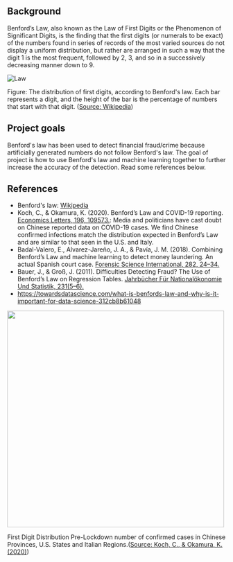 ## Background
Benford’s Law, also known as the Law of First Digits or the Phenomenon of Significant Digits, is the finding that the first digits (or numerals to be exact) of the numbers found in series of records of the most varied sources do not display a uniform distribution, but rather are arranged in such a way that the digit 1 is the most frequent, followed by 2, 3, and so in a successively decreasing manner down to 9.

![Law](https://upload.wikimedia.org/wikipedia/commons/thumb/4/46/Rozklad_benforda.svg/220px-Rozklad_benforda.svg.png)

Figure: The distribution of first digits, according to Benford's law. Each bar represents a digit, and the height of the bar is the percentage of numbers that start with that digit. ([Source: Wikipedia](https://en.wikipedia.org/wiki/Benford%27s_law))

## Project goals
Benford's law has been used to detect financial fraud/crime because artificially generated numbers do not follow Benford's law. The goal of project is how to use Benford's law and machine learning together to further increase the accuracy of the detection. Read some references below.

## References
  * Benford's law: [Wikipedia](https://en.wikipedia.org/wiki/Benford%27s_law)
  * Koch, C., & Okamura, K. (2020). Benford’s Law and COVID-19 reporting. [Economics Letters, 196, 109573.](https://doi.org/10.1016/j.econlet.2020.109573): Media and politicians have cast doubt on Chinese reported data on COVID-19 cases. We find Chinese confirmed infections match the distribution expected in Benford’s Law and are similar to that seen in the U.S. and Italy.
  * Badal-Valero, E., Alvarez-Jareño, J. A., & Pavía, J. M. (2018). Combining Benford’s Law and machine learning to detect money laundering. An actual Spanish court case. [Forensic Science International, 282, 24–34.](https://doi.org/10.1016/j.forsciint.2017.11.008)
  * Bauer, J., & Groß, J. (2011). Difficulties Detecting Fraud? The Use of Benford’s Law on Regression Tables. [Jahrbücher Für Nationalökonomie Und Statistik, 231(5–6).](https://doi.org/10.1515/jbnst-2011-5-611)
  * https://towardsdatascience.com/what-is-benfords-law-and-why-is-it-important-for-data-science-312cb8b61048

<img src="http://ars.els-cdn.com/content/image/1-s2.0-S0165176520303475-gr2_lrg.jpg" width="500"/>

First Digit Distribution Pre-Lockdown number of confirmed cases in Chinese Provinces, U.S. States and Italian Regions.([Source: Koch, C., & Okamura, K. (2020)](https://doi.org/10.1016/j.econlet.2020.109573))
